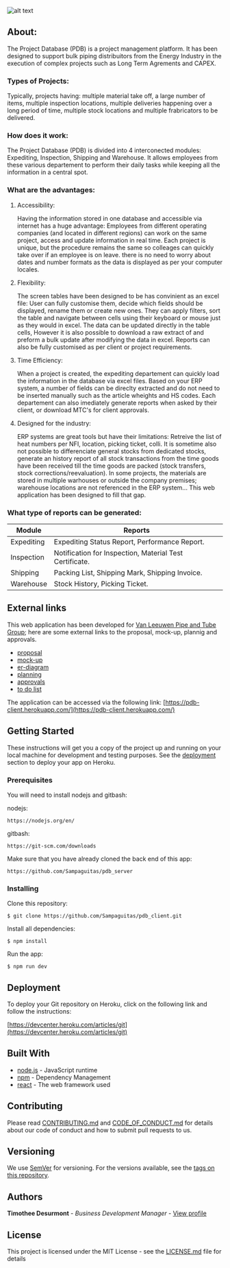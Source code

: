 ![alt text](https://vanleeuwenpublic.s3.eu-west-3.amazonaws.com/proposal/pdb.svg "Project Database (PDB)")

## About:

The Project Database (PDB) is a project management platform. It has been designed to support bulk piping distribuitors from the Energy Industry in the execution of complex projects such as Long Term Agrements and CAPEX.

### Types of Projects:

Typically, projects having: multiple material take off, a large number of items, multiple inspection locations, multiple deliveries happening over a long period of time, multiple stock locations and multiple frabricators to be delivered. 

### How does it work:

The Project Database (PDB) is divided into 4 interconected modules: Expediting, Inspection, Shipping and Warehouse. It allows employees from these various departement to perform their daily tasks while keeping all the information in a central spot.

### What are the advantages:

1. Accessibility:

   Having the information stored in one database and accessible via internet has a huge advantage: Employees from different operating companies (and located in different regions) can work on the same project, access and update information in real time. Each project is unique, but the procedure remains the same so colleages can quickly take over if an employee is on leave. there is no need to worry about dates and number formats as the data is displayed as per your computer locales.

2. Flexibility:

   The screen tables have been designed to be has convinient as an excel file: User can fully customise them, decide which fields should be displayed, rename them or create new ones. They can apply filters, sort the table and navigate between cells using their keyboard or mouse just as they would in excel. The data can be updated directly in the table cells, However it is also possible to download a raw extract of and preform a bulk update after modifying the data in excel. Reports can also be fully customised as per client or project requirements. 

3. Time Efficiency:

   When a project is created, the expediting departement can quickly load the information in the database via excel files. Based on your ERP system, a number of fields can be direclty extracted and do not need to be inserted manually such as the article wheights and HS codes. Each departement can also imediately generate reports when asked by their client, or download MTC's for client approvals.

4. Designed for the industry:

   ERP systems are great tools but have their limitations: Retreive the list of heat numbers per NFI, location, picking ticket, colli. It is sometime also not possible to differenciate general stocks from dedicated stocks, generate an history report of all stock transactions from the time goods have been received till the time goods are packed (stock transfers, stock corrections/reevaluation). In some projects, the materials are stored in multiple warhouses or outside the company premises; warehouse locations are not referenced in the ERP system... This web application has been designed to fill that gap.

### What type of reports can be generated:

Module | Reports
--- | ---
Expediting | Expediting Status Report, Performance Report.
Inspection | Notification for Inspection, Material Test Certificate.
Shipping | Packing List, Shipping Mark, Shipping Invoice.
Warehouse | Stock History, Picking Ticket.


## External links

This web application has been developed for [Van Leeuwen Pipe and Tube Group](https://www.vanleeuwen.com/en/); here are some external links to the proposal, mock-up, plannig and approvals.

* [proposal](https://vanleeuwenpublic.s3.eu-west-3.amazonaws.com/proposal/Proposal.pdf)
* [mock-up](https://vanleeuwenpublic.s3.eu-west-3.amazonaws.com/proposal/Mock-up.pdf)
* [er-diagram](https://vanleeuwenpublic.s3.eu-west-3.amazonaws.com/proposal/entity+relationship+diagram.svg)
* [planning](https://vanleeuwenpublic.s3.eu-west-3.amazonaws.com/proposal/Planning+Rev16.xlsx)
* [approvals](APPROVAL.md)
* [to do list](TODO.md)

The application can be accessed via the following link: [https://pdb-client.herokuapp.com/](https://pdb-client.herokuapp.com/)

## Getting Started

These instructions will get you a copy of the project up and running on your local machine for development and testing purposes. See the [deployment](https://github.com/Sampaguitas/pdb_client/blob/master/README.md#deployment) section to deploy your app on Heroku.

### Prerequisites

You will need to install nodejs and gitbash:

nodejs:

```
https://nodejs.org/en/
```

gitbash:

```
https://git-scm.com/downloads
```

Make sure that you have already cloned the back end of this app:

```
https://github.com/Sampaguitas/pdb_server
```

### Installing

Clone this repository:

```
$ git clone https://github.com/Sampaguitas/pdb_client.git
```

Install all dependencies:

```
$ npm install
```

Run the app:

```
$ npm run dev
```

## Deployment

To deploy your Git repository on Heroku, click on the following link and follow the instructions: 

[https://devcenter.heroku.com/articles/git](https://devcenter.heroku.com/articles/git)

## Built With

* [node.js](https://nodejs.org/en/) - JavaScript runtime
* [npm](https://www.npmjs.com) - Dependency Management
* [react](reactjs.org) - The web framework used

## Contributing

Please read [CONTRIBUTING.md](CONTRIBUTING.md) and [CODE_OF_CONDUCT.md](CODE_OF_CONDUCT.md) for details about our code of conduct and how to submit pull requests to us.

## Versioning

We use [SemVer](http://semver.org/) for versioning. For the versions available, see the [tags on this repository](https://github.com/Sampaguitas/pdb_client/tags). 

## Authors

**Timothee Desurmont** - *Business Development Manager* - [View profile](https://www.linkedin.com/in/timothee-desurmont-82243245/)

## License

This project is licensed under the MIT License - see the [LICENSE.md](LICENSE.md) file for details
